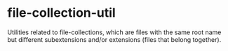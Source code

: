 # file-collection-util

Utilities related to file-collections, which are files with the same root name but different subextensions and/or extensions (files that belong together).
